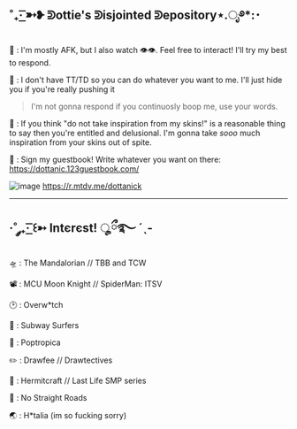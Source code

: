 ˚₊· ͟͟͞͞➳❥ ᕲottie's ᕲisjointed ᕲepository⋆.ೃ࿔*:･
------------------------------------------------------------------------------------------------------------------

🐙 : I'm mostly AFK, but I also watch :eye::eye:. Feel free to interact! I'll try my best to respond.

🍣 : I don't have TT/TD so you can do whatever you want to me. I'll just hide you if you're really pushing it
> I'm not gonna respond if you continuosly boop me, use your words.

🥩 : If you think "do not take inspiration from my skins!" is a reasonable thing to say then you're entitled and delusional. I'm gonna take *sooo* much inspiration from your skins out of spite.

:circus_tent: : Sign my guestbook! Write whatever you want on there: https://dottanic.123guestbook.com/

![image](https://github.com/dottanic/dottanic/assets/102858874/55999144-ceba-4616-9927-3c778617bebf)
https://r.mtdv.me/dottanick

------------------------------------------------------------------------------------------------------------------------
·˚ ༘₊· ͟͟͞͞꒰➳ Intєrєst! ೄྀ࿐ ˊˎ-
------------------------------------------------------------------------------------------------------------------------

🛸 : The Mandalorian // TBB and TCW

📽️ : MCU Moon Knight // SpiderMan: ITSV

🕑 : Overw*tch

🚊 : Subway Surfers

🎈 : Poptropica

✏️ : Drawfee // Drawtectives 

🚦 : Hermitcraft // Last Life SMP series

🎸 : No Straight Roads

🌏 : H*talia (im so fucking sorry)
